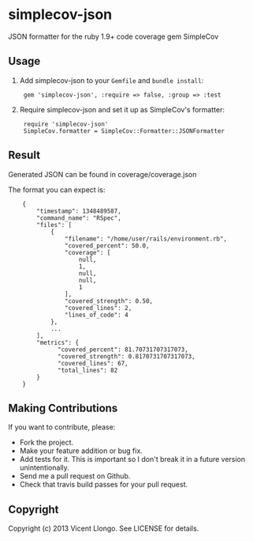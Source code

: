 # simplecov-json

JSON formatter for the ruby 1.9+ code coverage gem SimpleCov

## Usage

1. Add simplecov-json to your `Gemfile` and `bundle install`:

        gem 'simplecov-json', :require => false, :group => :test

2. Require simplecov-json and set it up as SimpleCov's formatter: 

        require 'simplecov-json'
        SimpleCov.formatter = SimpleCov::Formatter::JSONFormatter

## Result

Generated JSON can be found in coverage/coverage.json

The format you can expect is:

        {
            "timestamp": 1348489587,
            "command_name": "RSpec",
            "files": [
                {
                    "filename": "/home/user/rails/environment.rb",
                    "covered_percent": 50.0,
                    "coverage": [
                        null,
                        1,
                        null,
                        null,
                        1
                    ],
                    "covered_strength": 0.50,
                    "covered_lines": 2,
                    "lines_of_code": 4
                },
                ...
            ],
            "metrics": {
                  "covered_percent": 81.70731707317073,
                  "covered_strength": 0.8170731707317073,
                  "covered_lines": 67,
                  "total_lines": 82
            }
        }

## Making Contributions

If you want to contribute, please:

  * Fork the project.
  * Make your feature addition or bug fix.
  * Add tests for it. This is important so I don't break it in a future version unintentionally.
  * Send me a pull request on Github.
  * Check that travis build passes for your pull request.


## Copyright

Copyright (c) 2013 Vicent Llongo. See LICENSE for details.
